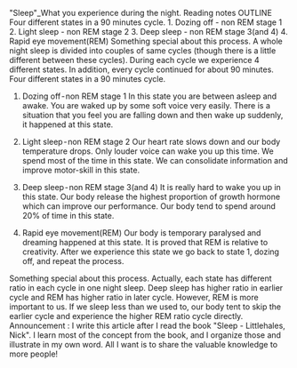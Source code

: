 "Sleep"_What you experience during the night.
Reading notes
OUTLINE
Four different states in a 90 minutes cycle.
    1. Dozing off - non REM stage 1
    2. Light sleep - non REM stage 2
    3. Deep sleep - non REM stage 3(and 4)
    4. Rapid eye movement(REM)
Something special about this process.
A whole night sleep is divided into couples of same cycles (though there is a little different between these cycles). During each cycle we experience 4 different states. In addition, every cycle continued for about 90 minutes.
Four different states in a 90 minutes cycle.
1. Dozing off - non REM stage 1
In this state you are between asleep and awake.
You are waked up by some soft voice very easily.
There is a situation that you feel you are falling down and then wake up suddenly, it happened at this state.

2. Light sleep - non REM stage 2
Our heart rate slows down and our body temperature drops.
Only louder voice can wake you up this time.
We spend most of the time in this state.
We can consolidate information and improve motor-skill in this state.

3. Deep sleep - non REM stage 3(and 4)
It is really hard to wake you up in this state.
Our body release the highest proportion of growth hormone which can improve our performance.
Our body tend to spend around 20% of time in this state.

4. Rapid eye movement(REM)
Our body is temporary paralysed and dreaming happened at this state.
It is proved that REM is relative to creativity.
After we experience this state we go back to state 1, dozing off, and repeat the process.

Something special about this process.
Actually, each state has different ratio in each cycle in one night sleep. Deep sleep has higher ratio in earlier cycle and REM has higher ratio in later cycle.
However, REM is more important to us. If we sleep less than we used to, our body tent to skip the earlier cycle and experience the higher REM ratio cycle directly.
Announcement : I write this article after I read the book "Sleep - Littlehales, Nick". I learn most of the concept from the book, and I organize those and illustrate in my own word. All I want is to share the valuable knowledge to more people!